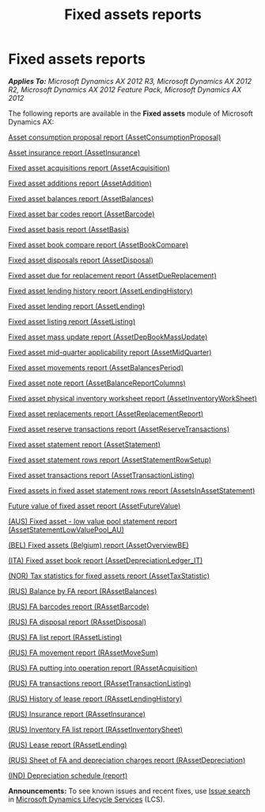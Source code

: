 ﻿---
title: Fixed assets reports
TOCTitle: Fixed assets reports
ms:assetid: 2bae31d7-a5db-46dd-a149-245728ef423b
ms:mtpsurl: https://technet.microsoft.com/en-us/library/Hh334470(v=AX.60)
ms:contentKeyID: 36676455
ms.date: 04/18/2014
mtps_version: v=AX.60
---

# Fixed assets reports 


_**Applies To:** Microsoft Dynamics AX 2012 R3, Microsoft Dynamics AX 2012 R2, Microsoft Dynamics AX 2012 Feature Pack, Microsoft Dynamics AX 2012_

The following reports are available in the **Fixed assets** module of Microsoft Dynamics AX:

[Asset consumption proposal report (AssetConsumptionProposal)](asset-consumption-proposal-report-assetconsumptionproposal.md)

[Asset insurance report (AssetInsurance)](asset-insurance-report-assetinsurance.md)

[Fixed asset acquisitions report (AssetAcquisition)](fixed-asset-acquisitions-report-assetacquisition.md)

[Fixed asset additions report (AssetAddition)](fixed-asset-additions-report-assetaddition.md)

[Fixed asset balances report (AssetBalances)](fixed-asset-balances-report-assetbalances.md)

[Fixed asset bar codes report (AssetBarcode)](fixed-asset-bar-codes-report-assetbarcode.md)

[Fixed asset basis report (AssetBasis)](fixed-asset-basis-report-assetbasis.md)

[Fixed asset book compare report (AssetBookCompare)](fixed-asset-book-compare-report-assetbookcompare.md)

[Fixed asset disposals report (AssetDisposal)](fixed-asset-disposals-report-assetdisposal.md)

[Fixed asset due for replacement report (AssetDueReplacement)](fixed-asset-due-for-replacement-report-assetduereplacement.md)

[Fixed asset lending history report (AssetLendingHistory)](fixed-asset-lending-history-report-assetlendinghistory.md)

[Fixed asset lending report (AssetLending)](fixed-asset-lending-report-assetlending.md)

[Fixed asset listing report (AssetListing)](fixed-asset-listing-report-assetlisting.md)

[Fixed asset mass update report (AssetDepBookMassUpdate)](fixed-asset-mass-update-report-assetdepbookmassupdate.md)

[Fixed asset mid-quarter applicability report (AssetMidQuarter)](fixed-asset-mid-quarter-applicability-report-assetmidquarter.md)

[Fixed asset movements report (AssetBalancesPeriod)](fixed-asset-movements-report-assetbalancesperiod.md)

[Fixed asset note report (AssetBalanceReportColumns)](fixed-asset-note-report-assetbalancereportcolumns.md)

[Fixed asset physical inventory worksheet report (AssetInventoryWorkSheet)](fixed-asset-physical-inventory-worksheet-report-assetinventoryworksheet.md)

[Fixed asset replacements report (AssetReplacementReport)](fixed-asset-replacements-report-assetreplacementreport.md)

[Fixed asset reserve transactions report (AssetReserveTransactions)](fixed-asset-reserve-transactions-report-assetreservetransactions.md)

[Fixed asset statement report (AssetStatement)](fixed-asset-statement-report-assetstatement.md)

[Fixed asset statement rows report (AssetStatementRowSetup)](fixed-asset-statement-rows-report-assetstatementrowsetup.md)

[Fixed asset transactions report (AssetTransactionListing)](fixed-asset-transactions-report-assettransactionlisting.md)

[Fixed assets in fixed asset statement rows report (AssetsInAssetStatement)](fixed-assets-in-fixed-asset-statement-rows-report-assetsinassetstatement.md)

[Future value of fixed asset report (AssetFutureValue)](future-value-of-fixed-asset-report-assetfuturevalue.md)

[(AUS) Fixed asset - low value pool statement report (AssetStatementLowValuePool\_AU)](aus-fixed-asset-low-value-pool-statement-report-assetstatementlowvaluepool-au.md)

[(BEL) Fixed assets (Belgium) report (AssetOverviewBE)](bel-fixed-assets-belgium-report-assetoverviewbe.md)

[(ITA) Fixed asset book report (AssetDepreciationLedger\_IT)](ita-fixed-asset-book-report-assetdepreciationledger-it.md)

[(NOR) Tax statistics for fixed assets report (AssetTaxStatistic)](nor-tax-statistics-for-fixed-assets-report-assettaxstatistic.md)

[(RUS) Balance by FA report (RAssetBalances)](rus-balance-by-fa-report-rassetbalances.md)

[(RUS) FA barcodes report (RAssetBarcode)](rus-fa-barcodes-report-rassetbarcode.md)

[(RUS) FA disposal report (RAssetDisposal)](rus-fa-disposal-report-rassetdisposal.md)

[(RUS) FA list report (RAssetListing)](rus-fa-list-report-rassetlisting.md)

[(RUS) FA movement report (RAssetMoveSum)](rus-fa-movement-report-rassetmovesum.md)

[(RUS) FA putting into operation report (RAssetAcquisition)](rus-fa-putting-into-operation-report-rassetacquisition.md)

[(RUS) FA transactions report (RAssetTransactionListing)](rus-fa-transactions-report-rassettransactionlisting.md)

[(RUS) History of lease report (RAssetLendingHistory)](rus-history-of-lease-report-rassetlendinghistory.md)

[(RUS) Insurance report (RAssetInsurance)](rus-insurance-report-rassetinsurance.md)

[(RUS) Inventory FA list report (RAssetInventorySheet)](rus-inventory-fa-list-report-rassetinventorysheet.md)

[(RUS) Lease report (RAssetLending)](rus-lease-report-rassetlending.md)

[(RUS) Sheet of FA and depreciation charges report (RAssetDepreciation)](rus-sheet-of-fa-and-depreciation-charges-report-rassetdepreciation.md)

[(IND) Depreciation schedule (report)](ind-depreciation-schedule-report.md)

  
**Announcements:** To see known issues and recent fixes, use [Issue search](http://go.microsoft.com/fwlink/?linkid=389258) in [Microsoft Dynamics Lifecycle Services](http://go.microsoft.com/fwlink/?linkid=306505) (LCS).

